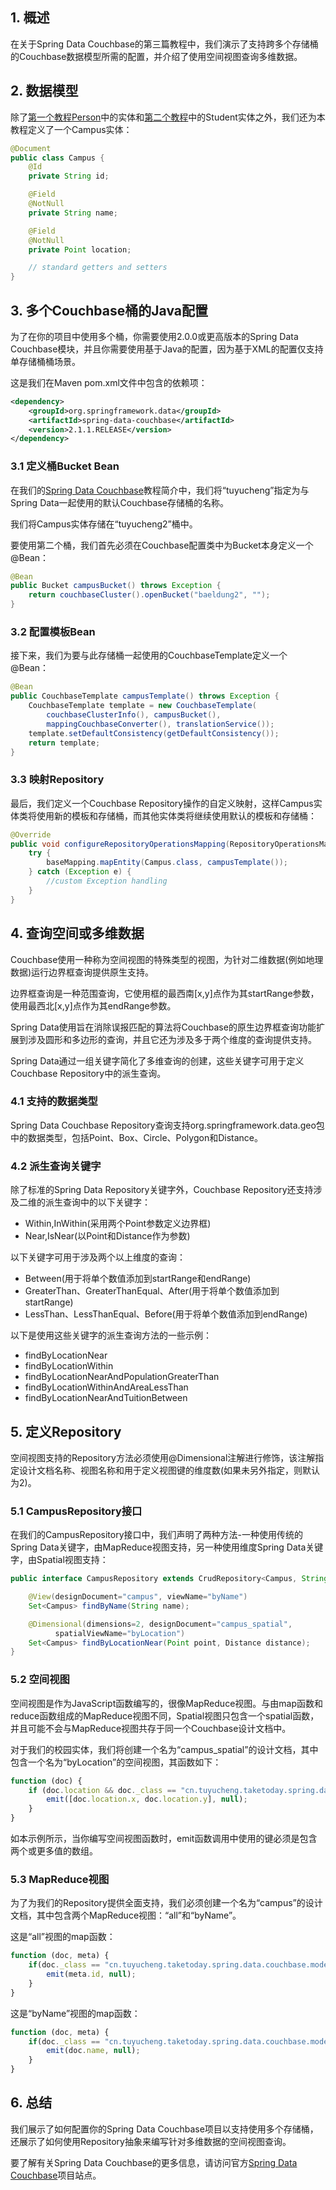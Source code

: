 ## 1. 概述

在关于Spring Data Couchbase的第三篇教程中，我们演示了支持跨多个存储桶的Couchbase数据模型所需的配置，并介绍了使用空间视图查询多维数据。

## 2. 数据模型

除了[第一个教程Person](https://www.baeldung.com/spring-data-couchbase)中的实体和[第二个教程](https://www.baeldung.com/entity-validation-locking-and-query-consistency-in-spring-data-couchbase)中的Student实体之外，我们还为本教程定义了一个Campus实体：

```java
@Document
public class Campus {
    @Id
    private String id;

    @Field
    @NotNull
    private String name;

    @Field
    @NotNull
    private Point location;

    // standard getters and setters
}
```

## 3. 多个Couchbase桶的Java配置

为了在你的项目中使用多个桶，你需要使用2.0.0或更高版本的Spring Data Couchbase模块，并且你需要使用基于Java的配置，因为基于XML的配置仅支持单存储桶桶场景。

这是我们在Maven pom.xml文件中包含的依赖项：

```xml
<dependency>
    <groupId>org.springframework.data</groupId>
    <artifactId>spring-data-couchbase</artifactId>
    <version>2.1.1.RELEASE</version>
</dependency>
```

### 3.1 定义桶Bucket Bean

在我们的[Spring Data Couchbase](https://www.baeldung.com/spring-data-couchbase)教程简介中，我们将“tuyucheng”指定为与Spring Data一起使用的默认Couchbase存储桶的名称。

我们将Campus实体存储在“tuyucheng2”桶中。

要使用第二个桶，我们首先必须在Couchbase配置类中为Bucket本身定义一个@Bean：

```java
@Bean
public Bucket campusBucket() throws Exception {
    return couchbaseCluster().openBucket("baeldung2", "");
}
```

### 3.2 配置模板Bean

接下来，我们为要与此存储桶一起使用的CouchbaseTemplate定义一个@Bean：

```java
@Bean
public CouchbaseTemplate campusTemplate() throws Exception {
    CouchbaseTemplate template = new CouchbaseTemplate(
        couchbaseClusterInfo(), campusBucket(),
        mappingCouchbaseConverter(), translationService());
    template.setDefaultConsistency(getDefaultConsistency());
    return template;
}
```

### 3.3 映射Repository

最后，我们定义一个Couchbase Repository操作的自定义映射，这样Campus实体类将使用新的模板和存储桶，而其他实体类将继续使用默认的模板和存储桶：

```java
@Override
public void configureRepositoryOperationsMapping(RepositoryOperationsMapping baseMapping) {
    try {
        baseMapping.mapEntity(Campus.class, campusTemplate());
    } catch (Exception e) {
        //custom Exception handling
    }
}
```

## 4. 查询空间或多维数据

Couchbase使用一种称为空间视图的特殊类型的视图，为针对二维数据(例如地理数据)运行边界框查询提供原生支持。

边界框查询是一种范围查询，它使用框的最西南[x,y]点作为其startRange参数，使用最西北[x,y]点作为其endRange参数。

Spring Data使用旨在消除误报匹配的算法将Couchbase的原生边界框查询功能扩展到涉及圆形和多边形的查询，并且它还为涉及多于两个维度的查询提供支持。

Spring Data通过一组关键字简化了多维查询的创建，这些关键字可用于定义Couchbase Repository中的派生查询。

### 4.1 支持的数据类型

Spring Data Couchbase Repository查询支持org.springframework.data.geo包中的数据类型，包括Point、Box、Circle、Polygon和Distance。

### 4.2 派生查询关键字

除了标准的Spring Data Repository关键字外，Couchbase Repository还支持涉及二维的派生查询中的以下关键字：

- Within,InWithin(采用两个Point参数定义边界框)
- Near,IsNear(以Point和Distance作为参数)

以下关键字可用于涉及两个以上维度的查询：

- Between(用于将单个数值添加到startRange和endRange)
- GreaterThan、GreaterThanEqual、After(用于将单个数值添加到startRange)
- LessThan、LessThanEqual、Before(用于将单个数值添加到endRange)

以下是使用这些关键字的派生查询方法的一些示例：

- findByLocationNear
- findByLocationWithin
- findByLocationNearAndPopulationGreaterThan
- findByLocationWithinAndAreaLessThan
- findByLocationNearAndTuitionBetween

## 5. 定义Repository

空间视图支持的Repository方法必须使用@Dimensional注解进行修饰，该注解指定设计文档名称、视图名称和用于定义视图键的维度数(如果未另外指定，则默认为2)。

### 5.1 CampusRepository接口

在我们的CampusRepository接口中，我们声明了两种方法-一种使用传统的Spring Data关键字，由MapReduce视图支持，另一种使用维度Spring Data关键字，由Spatial视图支持：

```java
public interface CampusRepository extends CrudRepository<Campus, String> {

    @View(designDocument="campus", viewName="byName")
    Set<Campus> findByName(String name);

    @Dimensional(dimensions=2, designDocument="campus_spatial",
          spatialViewName="byLocation")
    Set<Campus> findByLocationNear(Point point, Distance distance);
}
```

### 5.2 空间视图

空间视图是作为JavaScript函数编写的，很像MapReduce视图。与由map函数和reduce函数组成的MapReduce视图不同，Spatial视图只包含一个spatial函数，并且可能不会与MapReduce视图共存于同一个Couchbase设计文档中。

对于我们的校园实体，我们将创建一个名为“campus_spatial”的设计文档，其中包含一个名为“byLocation”的空间视图，其函数如下：

```javascript
function (doc) {
    if (doc.location && doc._class == "cn.tuyucheng.taketoday.spring.data.couchbase.model.Campus") {
        emit([doc.location.x, doc.location.y], null);
    }
}
```

如本示例所示，当你编写空间视图函数时，emit函数调用中使用的键必须是包含两个或更多值的数组。

### 5.3 MapReduce视图

为了为我们的Repository提供全面支持，我们必须创建一个名为“campus”的设计文档，其中包含两个MapReduce视图：“all”和“byName”。

这是“all”视图的map函数：

```javascript
function (doc, meta) {
    if(doc._class == "cn.tuyucheng.taketoday.spring.data.couchbase.model.Campus") {    
        emit(meta.id, null);
    }
}
```

这是“byName”视图的map函数：

```javascript
function (doc, meta) {
    if(doc._class == "cn.tuyucheng.taketoday.spring.data.couchbase.model.Campus" && doc.name) {    
        emit(doc.name, null);
    }
}
```

## 6. 总结

我们展示了如何配置你的Spring Data Couchbase项目以支持使用多个存储桶，还展示了如何使用Repository抽象来编写针对多维数据的空间视图查询。

要了解有关Spring Data Couchbase的更多信息，请访问官方[Spring Data Couchbase](http://projects.spring.io/spring-data-couchbase/)项目站点。